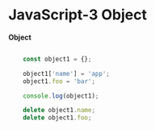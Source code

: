 # JavaScript-3 Object

**Object**

```javascript

	const object1 = {};

	object1['name'] = 'app';
	object1.foo = 'bar';

	console.log(object1);

	delete object1.name;
	delete object1.foo;

```
